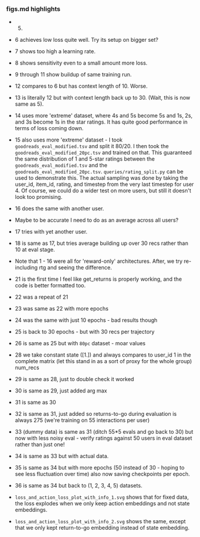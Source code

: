 ### figs.md highlights

- 5.
- 6 achieves low loss quite well. Try its setup on bigger set?
- 7 shows too high a learning rate.
- 8 shows sensitivity even to a small amount more loss.
- 9 through 11 show buildup of same training run.
- 12 compares to 6 but has context length of 10. Worse.
- 13 is literally 12 but with context length back up to 30. (Wait, this is now same as 5).
- 14 uses more 'extreme' dataset, where 4s and 5s become 5s and 1s, 2s, and 3s become 1s in the star
  ratings. It has quite good performance in terms of loss coming down.
- 15 also uses more 'extreme' dataset - I took `goodreads_eval_modified.tsv` and split it 80/20. I then took the
  `goodreads_eval_modified_20pc.tsv` and trained on that. This guaranteed the same distribution of 1 and 5-star ratings between the 
  `goodreads_eval_modified.tsv` and the `goodreads_eval_modified_20pc.tsv`. `queries/rating_split.py`
  can be used to demonstrate this. The actual sampling was done by taking the user_id, item_id, rating,
  and timestep from the very last timestep for user 4. Of course, we could do a wider test on more users,
  but still it doesn't look too promising.
- 16 does the same with another user.
- Maybe to be accurate I need to do as an average across all users?
- 17 tries with yet another user.
- 18 is same as 17, but tries average building up over 30 recs rather than 10 at eval stage.

- Note that 1 - 16 were all for 'reward-only' architectures. After, we try re-including rtg and seeing the difference.

- 21 is the first time I feel like get_returns is properly working, and the code is better formatted too.
- 22 was a repeat of 21
- 23 was same as 22 with more epochs
- 24 was the same with just 10 epochs - bad results though
- 25 is back to 30 epochs - but with 30 recs per trajectory
- 26 is same as 25 but with `80pc` dataset - moar values
- 28 we take constant state ([1.]) and always compares to user_id 1 in the complete matrix (let
  this stand in as a sort of proxy for the whole group) num_recs
- 29 is same as 28, just to double check it worked
- 30 is same as 29, just added arg max
- 31 is same as 30
- 32 is same as 31, just added so returns-to-go during evaluation is always 275 (we're training on 55 interactions per user)
- 33 (dummy data) is same as 31 (ditch 55*5 evals and go back to 30) but now with less noisy eval -
  verify ratings against 50 users in eval dataset rather than just one!
- 34 is same as 33 but with actual data.
- 35 is same as 34 but with more epochs (50 instead of 30 - hoping to see less fluctuation over time)
  also now saving checkpoints per epoch.
- 36 is same as 34 but back to (1, 2, 3, 4, 5) datasets.

- `loss_and_action_loss_plot_with_info_1.svg` shows that for fixed data, the loss explodes when we only keep
  action embeddings and not state embeddings.
- `loss_and_action_loss_plot_with_info_2.svg` shows the same, except that we only kept return-to-go embedding
  instead of state embedding.